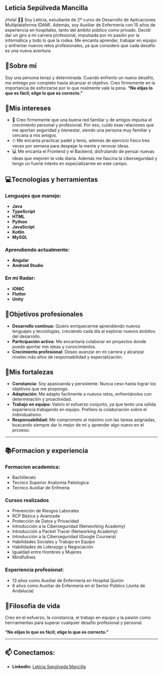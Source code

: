 ## Leticia Sepúlveda Mancilla

¡Hola! 🙋‍♀️ Soy Leticia, estudiante de 2º curso de Desarrollo de Aplicaciones Multiplataforma (DAM). Además, soy Auxiliar de Enfermería con 15 años de experiencia en hospitales, tanto del ámbito público como privado. Decidí dar un giro a mi carrera profesional, impulsada por mi pasión por la informática y todo lo que la rodea. Me encanta aprender, trabajar en equipo y enfrentar nuevos retos profesionales, ya que considero que cada desafío es una nueva aventura.

## 🎇Sobre mí
Soy una persona tenaz y determinada. Cuando enfrento un nuevo desafío, me entrego por completo hasta alcanzar el objetivo. Creo firmemente en la importancia de esforzarse por lo que realmente vale la pena.
**“No elijas lo que es fácil; elige lo que es correcto.”**

## 🎯Mis intereses 
- 👣 Creo firmemente que una buena red familiar y de amigos impulsa el crecimiento personal y profesional. Por eso, cuido esas relaciones que me aportan seguridad y bienestar, siendo una persona muy familiar y cercana a mis amigos.
- ⏲ Me encanta practicar padel y tenis, además de ejercicio físico tres veces por semana para despejar la mente y renovar ideas. 
- 💻 Me encanta el Frontend y el Backend, disfrutando de pensar nuevas ideas que mejoren la vida diaria. Además me fascina la ciberseguridad y tengo un fuerte interés en especializarme en este campo.

## 💻Tecnologías y herramientas
### Lenguajes que manejo:
- **Java**
- **TypeScript**
- **HTML**
- **Python**
- **JavaScript**
- **Kotlin**
- **MySQL**
### Aprendiendo actualmente:
- **Angular**
- **Android Studio**
### En mi Radar:
- **IONIC**
- **Flutter**
- **Unity**

## 🚀Objetivos profesionales
- **Desarrollo continuo:** Quiero enriquecerme aprendiendo nuevos lenguajes y tecnologías, creciendo cada día al explorar nuevos ámbitos del desarrollo.
- **Participación activa:** Me encantaría colaborar en proyectos donde pueda aportar mis ideas y conocimientos.
- **Crecimiento profesional:** Deseo avanzar en mi carrera y alcanzar niveles más altos de responsabilidad y especialización.

## 💪Mis fortalezas
- **Constancia:** Soy apasioanda y persistente. Nunca ceso hasta lograr los objetivos que me propongo.
- **Adaptación:** Me adapto facilmente a nuevos retos, enfrentánolos con determinación y proactividad.
- **Trabajo en equipo:** Valoro el esfuerzo conjunto, ya que tento una sólida experiencia trabajando en equipo. Prefiero la colaboración sobre el individualismo.
-  **Responsabilidad:** Me comprometo al máximo con las tareas asignadas, buscando siempre dar lo mejor de mí y aprender algo nuevo en el prcoeso.

---

## 📚Formacion y experiencia 
### Formacion academica:
- Bachillerato
- Tecnico Superior Anatomia Patologica
- Tecnico Auxiliar de Enfmeria
### Cursos realizados
- Prevención de Riesgos Laborales
- RCP Básica y Avanzada
- Protección de Datos y Privacidad
- Introducción a la Ciberseguridad (Networking Academy)
- Introducción a Packet Tracer (Networking Academy)
- Introducción a la Ciberseguridad (Google Coursera)
- Habilidades Sociales y Trabajo en Equipo
- Habilidades de Liderazgo y Negociación
- Igualdad entre Hombres y Mujeres
- Mindfullnes

### Experiencia profesional:
- 13 años como  Auxiliar de Enfermería en Hospital Quirón
- 8 años como Auxiliar de Enfermería en el Sector Público (Junta de Andalucía)

## 🎇Filosofia de vida
 Creo en el esfuerzo, la constancia, el trabajo en equipo y la pasión como herrramientas para superar cualquier desafío profesional y personal. 
 
**“No elijas lo que es fácil; elige lo que es correcto.”**

---

## 📫 Conectamos: 
- **LinkedIn:** [Leticia Sepúlveda Mancilla](https://www.linkedin.com/in/leticiaSepMan/)
